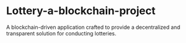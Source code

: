 # Lottery-a-blockchain-project
 A blockchain-driven application crafted to provide a decentralized and transparent solution for conducting lotteries.
